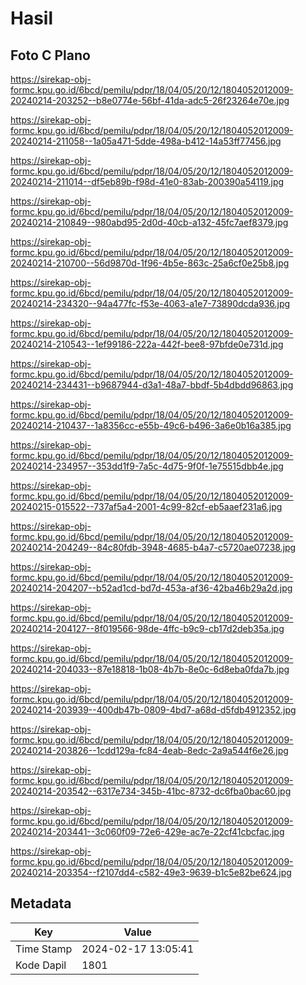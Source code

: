 # Hasil

## Foto C Plano

https://sirekap-obj-formc.kpu.go.id/6bcd/pemilu/pdpr/18/04/05/20/12/1804052012009-20240214-203252--b8e0774e-56bf-41da-adc5-26f23264e70e.jpg

https://sirekap-obj-formc.kpu.go.id/6bcd/pemilu/pdpr/18/04/05/20/12/1804052012009-20240214-211058--1a05a471-5dde-498a-b412-14a53ff77456.jpg

https://sirekap-obj-formc.kpu.go.id/6bcd/pemilu/pdpr/18/04/05/20/12/1804052012009-20240214-211014--df5eb89b-f98d-41e0-83ab-200390a54119.jpg

https://sirekap-obj-formc.kpu.go.id/6bcd/pemilu/pdpr/18/04/05/20/12/1804052012009-20240214-210849--980abd95-2d0d-40cb-a132-45fc7aef8379.jpg

https://sirekap-obj-formc.kpu.go.id/6bcd/pemilu/pdpr/18/04/05/20/12/1804052012009-20240214-210700--56d9870d-1f96-4b5e-863c-25a6cf0e25b8.jpg

https://sirekap-obj-formc.kpu.go.id/6bcd/pemilu/pdpr/18/04/05/20/12/1804052012009-20240214-234320--94a477fc-f53e-4063-a1e7-73890dcda936.jpg

https://sirekap-obj-formc.kpu.go.id/6bcd/pemilu/pdpr/18/04/05/20/12/1804052012009-20240214-210543--1ef99186-222a-442f-bee8-97bfde0e731d.jpg

https://sirekap-obj-formc.kpu.go.id/6bcd/pemilu/pdpr/18/04/05/20/12/1804052012009-20240214-234431--b9687944-d3a1-48a7-bbdf-5b4dbdd96863.jpg

https://sirekap-obj-formc.kpu.go.id/6bcd/pemilu/pdpr/18/04/05/20/12/1804052012009-20240214-210437--1a8356cc-e55b-49c6-b496-3a6e0b16a385.jpg

https://sirekap-obj-formc.kpu.go.id/6bcd/pemilu/pdpr/18/04/05/20/12/1804052012009-20240214-234957--353dd1f9-7a5c-4d75-9f0f-1e75515dbb4e.jpg

https://sirekap-obj-formc.kpu.go.id/6bcd/pemilu/pdpr/18/04/05/20/12/1804052012009-20240215-015522--737af5a4-2001-4c99-82cf-eb5aaef231a6.jpg

https://sirekap-obj-formc.kpu.go.id/6bcd/pemilu/pdpr/18/04/05/20/12/1804052012009-20240214-204249--84c80fdb-3948-4685-b4a7-c5720ae07238.jpg

https://sirekap-obj-formc.kpu.go.id/6bcd/pemilu/pdpr/18/04/05/20/12/1804052012009-20240214-204207--b52ad1cd-bd7d-453a-af36-42ba46b29a2d.jpg

https://sirekap-obj-formc.kpu.go.id/6bcd/pemilu/pdpr/18/04/05/20/12/1804052012009-20240214-204127--8f019566-98de-4ffc-b9c9-cb17d2deb35a.jpg

https://sirekap-obj-formc.kpu.go.id/6bcd/pemilu/pdpr/18/04/05/20/12/1804052012009-20240214-204033--87e18818-1b08-4b7b-8e0c-6d8eba0fda7b.jpg

https://sirekap-obj-formc.kpu.go.id/6bcd/pemilu/pdpr/18/04/05/20/12/1804052012009-20240214-203939--400db47b-0809-4bd7-a68d-d5fdb4912352.jpg

https://sirekap-obj-formc.kpu.go.id/6bcd/pemilu/pdpr/18/04/05/20/12/1804052012009-20240214-203826--1cdd129a-fc84-4eab-8edc-2a9a544f6e26.jpg

https://sirekap-obj-formc.kpu.go.id/6bcd/pemilu/pdpr/18/04/05/20/12/1804052012009-20240214-203542--6317e734-345b-41bc-8732-dc6fba0bac60.jpg

https://sirekap-obj-formc.kpu.go.id/6bcd/pemilu/pdpr/18/04/05/20/12/1804052012009-20240214-203441--3c060f09-72e6-429e-ac7e-22cf41cbcfac.jpg

https://sirekap-obj-formc.kpu.go.id/6bcd/pemilu/pdpr/18/04/05/20/12/1804052012009-20240214-203354--f2107dd4-c582-49e3-9639-b1c5e82be624.jpg


## Metadata

| Key        | Value               |
| ---------- | ------------------- |
| Time Stamp | 2024-02-17 13:05:41 |
| Kode Dapil | 1801                |



